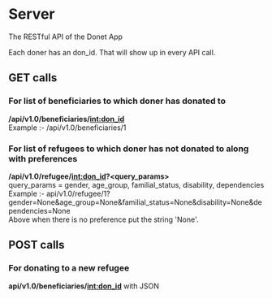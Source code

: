 # Server
The RESTful API of the Donet App  

Each doner has an don_id. That will show up in every API call.  

## GET calls

### For list of beneficiaries to which doner has donated to
   
**/api/v1.0/beneficiaries/<int:don_id>**  
Example :- /api/v1.0/beneficiaries/1

### For list of refugees to which doner has not donated to along with preferences

**/api/v1.0/refugee/<int:don_id>?<query_params>**  
query_params = gender, age_group, familial_status, disability, dependencies  
Example :- api/v1.0/refugee/1?gender=None&age_group=None&familial_status=None&disability=None&dependencies=None  
Above when there is no preference put the string 'None'.

## POST calls

### For donating to a new refugee

**api/v1.0/beneficiaries/<int:don_id>** with JSON
